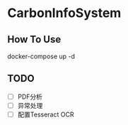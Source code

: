 # CarbonInfoSystem

## How To Use
docker-compose up -d

## TODO
- [ ] PDF分析
- [ ] 异常处理
- [ ] 配置Tesseract OCR